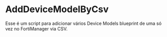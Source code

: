 # AddDeviceModelByCsv
Esse é um script para adicionar vários Device Models blueprint de uma só vez no FortiManager via CSV.
